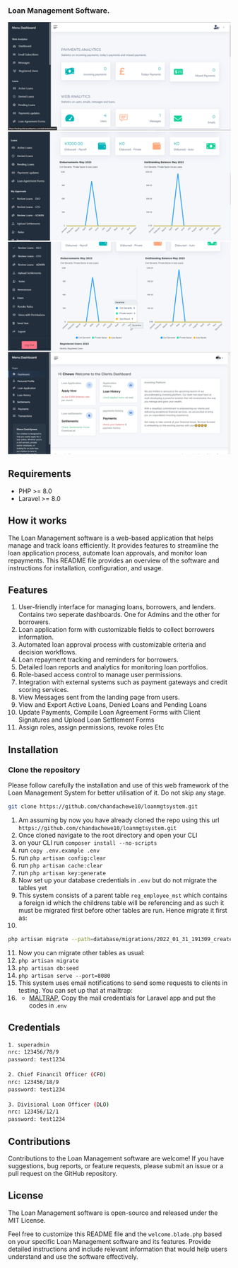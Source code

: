 
### Loan Management Software.

![Super Admin Dashboard](public/docs/loans1.PNG)
![Super Admin Dashboard](public/docs/loans2.PNG)
![Super Admin Dashboard](public/docs/loans3.PNG)
![Clients Dashboard](public/docs/loans4.PNG)


## Requirements

- PHP >= 8.0
- Laravel >= 8.0


## How it works

The Loan Management software is a web-based application that helps manage and track loans efficiently. It provides features to streamline the loan application process, automate loan approvals, and monitor loan repayments. This README file provides an overview of the software and instructions for installation, configuration, and usage.


## Features

1. User-friendly interface for managing loans, borrowers, and lenders. Contains two seperate dashboards. One for Admins and the other for borrowers.
2. Loan application form with customizable fields to collect borrowers information.
3. Automated loan approval process with customizable criteria and decision workflows.
4. Loan repayment tracking and reminders for borrowers.
5. Detailed loan reports and analytics for monitoring loan portfolios.
6. Role-based access control to manage user permissions.
7. Integration with external systems such as payment gateways and credit scoring services.
8. View Messages sent from the landing page from users.
9. View and Export Active Loans, Denied Loans and Pending Loans
10. Update Payments, Compile Loan Agreement Forms with Client Signatures and Upload Loan Settlement Forms
11. Assign roles, assign permissions, revoke roles Etc 

## Installation

### Clone the repository
Please follow carefully the installation and use of this web framework of the Loan Management System for better utilisation of it. Do not skip any stage.

```bash
git clone https://github.com/chandachewe10/loanmgtsystem.git
```

1. Am assuming by now you have already cloned the repo using this url `https://github.com/chandachewe10/loanmgtsystem.git`
2. Once cloned navigate to the root directory and open your CLI
3. on your CLI run `composer install --no-scripts`
4. run `copy .env.example .env`
5. run `php artisan config:clear`
6. run `php artisan cache:clear`
7. run `php artisan key:generate`
8. Now set up your database credentials in `.env` but do not migrate the tables yet
9. This system consists of a parent table `reg_employee_mst` which contains a foreign id which the childrens table will be referencing and as such it must be migrated first before other tables are run. Hence migrate it first as:
10.  
```bash
php artisan migrate --path=database/migrations/2022_01_31_191309_create_reg_employee_msts_table.php
```

11.  Now you can migrate other tables as usual:
12. `php artisan migrate`
13. `php artisan db:seed`
14. `php artisan serve --port=8080`
15.  This system uses email notifications to send some requests to clients in testing. You can set up that at mailtrap:
16. - [MALTRAP](https://mailtrap.io), Copy the mail credentials for Laravel app and put the codes in .`env`


## Credentials
```bash
1. superadmin
nrc: 123456/78/9
password: test1234

2. Chief Financil Officer (CFO)
nrc: 123456/18/9
password: test1234

3. Divisional Loan Officer (DLO)
nrc: 123456/12/1
password: test1234


```




## Contributions
Contributions to the Loan Management software are welcome! If you have suggestions, bug reports, or feature requests, please submit an issue or a pull request on the GitHub repository.

## License
The Loan Management software is open-source and released under the MIT License.

Feel free to customize this README file and the `welcome.blade.php` based on your specific Loan Management software and its features. Provide detailed instructions and include relevant information that would help users understand and use the software effectively.
